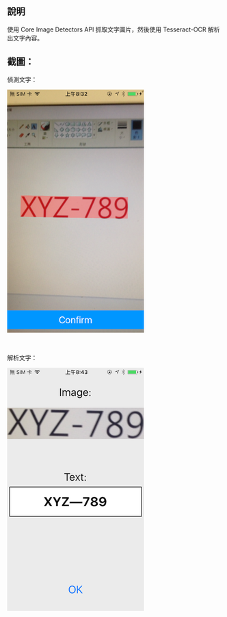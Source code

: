 ## 說明

使用 Core Image Detectors API 抓取文字圖片，然後使用 Tesseract-OCR 解析出文字內容。



## 截圖：
偵測文字：

![image1](images/IMG01.PNG)

<br/>

解析文字：

![image2](images/IMG02.PNG)

